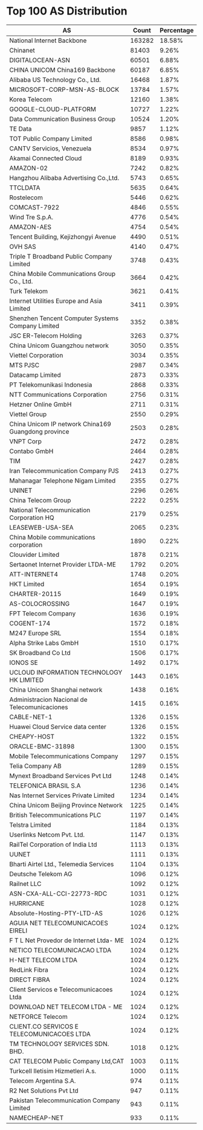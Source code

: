 # Top 100 AS Distribution
| AS | Count | Percentage |
|----|----|----|
| National Internet Backbone | 163282 | 18.58% |
| Chinanet | 81403 | 9.26% |
| DIGITALOCEAN-ASN | 60501 | 6.88% |
| CHINA UNICOM China169 Backbone | 60187 | 6.85% |
| Alibaba US Technology Co., Ltd. | 16468 | 1.87% |
| MICROSOFT-CORP-MSN-AS-BLOCK | 13784 | 1.57% |
| Korea Telecom | 12160 | 1.38% |
| GOOGLE-CLOUD-PLATFORM | 10727 | 1.22% |
| Data Communication Business Group | 10524 | 1.20% |
| TE Data | 9857 | 1.12% |
| TOT Public Company Limited | 8586 | 0.98% |
| CANTV Servicios, Venezuela | 8534 | 0.97% |
| Akamai Connected Cloud | 8189 | 0.93% |
| AMAZON-02 | 7242 | 0.82% |
| Hangzhou Alibaba Advertising Co.,Ltd. | 5743 | 0.65% |
| TTCLDATA | 5635 | 0.64% |
| Rostelecom | 5446 | 0.62% |
| COMCAST-7922 | 4846 | 0.55% |
| Wind Tre S.p.A. | 4776 | 0.54% |
| AMAZON-AES | 4754 | 0.54% |
| Tencent Building, Kejizhongyi Avenue | 4490 | 0.51% |
| OVH SAS | 4140 | 0.47% |
| Triple T Broadband Public Company Limited | 3748 | 0.43% |
| China Mobile Communications Group Co., Ltd. | 3664 | 0.42% |
| Turk Telekom | 3621 | 0.41% |
| Internet Utilities Europe and Asia Limited | 3411 | 0.39% |
| Shenzhen Tencent Computer Systems Company Limited | 3352 | 0.38% |
| JSC ER-Telecom Holding | 3263 | 0.37% |
| China Unicom Guangzhou network | 3050 | 0.35% |
| Viettel Corporation | 3034 | 0.35% |
| MTS PJSC | 2987 | 0.34% |
| Datacamp Limited | 2873 | 0.33% |
| PT Telekomunikasi Indonesia | 2868 | 0.33% |
| NTT Communications Corporation | 2756 | 0.31% |
| Hetzner Online GmbH | 2711 | 0.31% |
| Viettel Group | 2550 | 0.29% |
| China Unicom IP network China169 Guangdong province | 2503 | 0.28% |
| VNPT Corp | 2472 | 0.28% |
| Contabo GmbH | 2464 | 0.28% |
| TIM | 2427 | 0.28% |
| Iran Telecommunication Company PJS | 2413 | 0.27% |
| Mahanagar Telephone Nigam Limited | 2355 | 0.27% |
| UNINET | 2296 | 0.26% |
| China Telecom Group | 2222 | 0.25% |
| National Telecommunication Corporation HQ | 2179 | 0.25% |
| LEASEWEB-USA-SEA | 2065 | 0.23% |
| China Mobile communications corporation | 1890 | 0.22% |
| Clouvider Limited | 1878 | 0.21% |
| Sertaonet Internet Provider LTDA-ME | 1792 | 0.20% |
| ATT-INTERNET4 | 1748 | 0.20% |
| HKT Limited | 1654 | 0.19% |
| CHARTER-20115 | 1649 | 0.19% |
| AS-COLOCROSSING | 1647 | 0.19% |
| FPT Telecom Company | 1636 | 0.19% |
| COGENT-174 | 1572 | 0.18% |
| M247 Europe SRL | 1554 | 0.18% |
| Alpha Strike Labs GmbH | 1510 | 0.17% |
| SK Broadband Co Ltd | 1506 | 0.17% |
| IONOS SE | 1492 | 0.17% |
| UCLOUD INFORMATION TECHNOLOGY HK LIMITED | 1443 | 0.16% |
| China Unicom Shanghai network | 1438 | 0.16% |
| Administracion Nacional de Telecomunicaciones | 1415 | 0.16% |
| CABLE-NET-1 | 1326 | 0.15% |
| Huawei Cloud Service data center | 1326 | 0.15% |
| CHEAPY-HOST | 1322 | 0.15% |
| ORACLE-BMC-31898 | 1300 | 0.15% |
| Mobile Telecommunications Company | 1297 | 0.15% |
| Telia Company AB | 1289 | 0.15% |
| Mynext Broadband Services Pvt Ltd | 1248 | 0.14% |
| TELEFONICA BRASIL S.A | 1236 | 0.14% |
| Nas Internet Services Private Limited | 1234 | 0.14% |
| China Unicom Beijing Province Network | 1225 | 0.14% |
| British Telecommunications PLC | 1197 | 0.14% |
| Telstra Limited | 1184 | 0.13% |
| Userlinks Netcom Pvt. Ltd. | 1147 | 0.13% |
| RailTel Corporation of India Ltd | 1113 | 0.13% |
| UUNET | 1111 | 0.13% |
| Bharti Airtel Ltd., Telemedia Services | 1104 | 0.13% |
| Deutsche Telekom AG | 1096 | 0.12% |
| Railnet LLC | 1092 | 0.12% |
| ASN-CXA-ALL-CCI-22773-RDC | 1031 | 0.12% |
| HURRICANE | 1028 | 0.12% |
| Absolute-Hosting-PTY-LTD-AS | 1026 | 0.12% |
| AGUIA NET TELECOMUNICACOES EIRELI | 1024 | 0.12% |
| F T L Net Provedor de Internet Ltda- ME | 1024 | 0.12% |
| NETICO TELECOMUNICACAO LTDA | 1024 | 0.12% |
| H-NET TELECOM LTDA | 1024 | 0.12% |
| RedLink Fibra | 1024 | 0.12% |
| DIRECT FIBRA | 1024 | 0.12% |
| Client Servicos e Telecomunicacoes Ltda | 1024 | 0.12% |
| DOWNLOAD NET TELECOM LTDA - ME | 1024 | 0.12% |
| NETFORCE Telecom | 1024 | 0.12% |
| CLIENT.CO SERVICOS E TELECOMUNICACOES LTDA | 1024 | 0.12% |
| TM TECHNOLOGY SERVICES SDN. BHD. | 1018 | 0.12% |
| CAT TELECOM Public Company Ltd,CAT | 1003 | 0.11% |
| Turkcell Iletisim Hizmetleri A.s. | 1000 | 0.11% |
| Telecom Argentina S.A. | 974 | 0.11% |
| R2 Net Solutions Pvt Ltd | 947 | 0.11% |
| Pakistan Telecommunication Company Limited | 943 | 0.11% |
| NAMECHEAP-NET | 933 | 0.11% |
